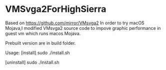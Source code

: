 # VMSvga2ForHighSierra
Based on https://github.com/mirror/VMsvga2
In order to try macOS Mojava,I modified VMsvga2 source code to impove graphic performance in guest vm which runs macos Mojava.

Prebuilt version are in build folder.

Usage:
[install]
sudo ./install.sh

[uninstall]
sudo ./install.sh
